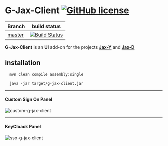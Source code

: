 # G-Jax-Client [![GitHub license](https://img.shields.io/github/license/mashape/apistatus.svg)](https://opensource.org/licenses/MIT) 


| Branch    | build status  |
|-----------|---------------|
| [master](https://github.com/rac021/G-Jax-Client/tree/master)  |[![Build Status](https://travis-ci.org/ontop/ontop.svg?branch=master)](https://travis-ci.org/rac021/G-Jax-Client)|



**G-Jax-Client** is an **UI** add-on for the projects **[Jax-Y]( https://github.com/rac021/Jax-Y)**  and **[Jax-D]( https://github.com/rac021/Jax-D)** 

## installation

```xml
  mvn clean compile assembly:single
```  
```xml
  java -jar target/g-jax-client.jar
```  

-------------------------------------

#### Custom Sign On Panel

![custom-g-jax-client](https://user-images.githubusercontent.com/7684497/27563357-6570deea-5ad1-11e7-9396-c287592cd050.png)

-------------------------------------

#### KeyCloack Panel

![sso-g-jax-client](https://user-images.githubusercontent.com/7684497/27563366-7b8747c8-5ad1-11e7-8bc3-3fe6d48b1a85.png)

